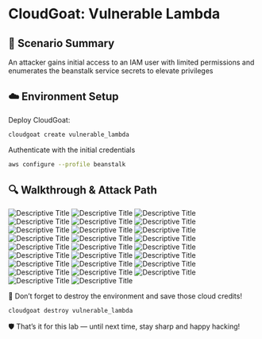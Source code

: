# CloudGoat: Vulnerable Lambda

## 🧠 Scenario Summary

An attacker gains initial access to an IAM user with limited permissions and enumerates the beanstalk service secrets to elevate privileges

## ☁️ Environment Setup

Deploy CloudGoat:

```bash
cloudgoat create vulnerable_lambda
```

Authenticate with the initial credentials

```bash
aws configure --profile beanstalk
```

## 🔍 Walkthrough & Attack Path

![Descriptive Title](../../screenshots/vulnerable_lambda/2025-05-14%2018_56_33-CloudKali%20-%20VMware%20Workstation.png)
![Descriptive Title](../../screenshots/vulnerable_lambda/2025-05-14%2018_58_02-CloudKali%20-%20VMware%20Workstation.png)
![Descriptive Title](../../screenshots/vulnerable_lambda/2025-05-14%2019_07_10-CloudKali%20-%20VMware%20Workstation.png)
![Descriptive Title](../../screenshots/vulnerable_lambda/2025-05-14%2019_07_23-CloudKali%20-%20VMware%20Workstation.png)
![Descriptive Title](../../screenshots/vulnerable_lambda/2025-05-14%2019_11_29-CloudKali%20-%20VMware%20Workstation.png)
![Descriptive Title](../../screenshots/vulnerable_lambda/2025-05-14%2019_11_49-CloudKali%20-%20VMware%20Workstation.png)
![Descriptive Title](../../screenshots/vulnerable_lambda/2025-05-14%2019_12_06-CloudKali%20-%20VMware%20Workstation.png)
![Descriptive Title](../../screenshots/vulnerable_lambda/2025-05-14%2019_12_34-CloudKali%20-%20VMware%20Workstation.png)
![Descriptive Title](../../screenshots/vulnerable_lambda/2025-05-14%2019_16_40-CloudKali%20-%20VMware%20Workstation.png)
![Descriptive Title](../../screenshots/vulnerable_lambda/2025-05-14%2019_17_00-CloudKali%20-%20VMware%20Workstation.png)
![Descriptive Title](../../screenshots/vulnerable_lambda/2025-05-14%2019_17_39-CloudKali%20-%20VMware%20Workstation.png)
![Descriptive Title](../../screenshots/vulnerable_lambda/2025-05-14%2019_19_58-CloudKali%20-%20VMware%20Workstation.png)
![Descriptive Title](../../screenshots/vulnerable_lambda/2025-05-14%2019_20_08-CloudKali%20-%20VMware%20Workstation.png)
![Descriptive Title](../../screenshots/vulnerable_lambda/2025-05-14%2019_20_20-CloudKali%20-%20VMware%20Workstation.png)
![Descriptive Title](../../screenshots/vulnerable_lambda/2025-05-14%2019_20_40-CloudKali%20-%20VMware%20Workstation.png)
![Descriptive Title](../../screenshots/vulnerable_lambda/2025-05-14%2019_22_12-CloudKali%20-%20VMware%20Workstation.png)
![Descriptive Title](../../screenshots/vulnerable_lambda/2025-05-14%2019_22_23-CloudKali%20-%20VMware%20Workstation.png)
![Descriptive Title](../../screenshots/vulnerable_lambda/2025-05-14%2019_42_15-CloudKali%20-%20VMware%20Workstation.png)
![Descriptive Title](../../screenshots/vulnerable_lambda/2025-05-14%2019_44_15-CloudKali%20-%20VMware%20Workstation.png)
![Descriptive Title](../../screenshots/vulnerable_lambda/2025-05-14%2019_45_20-CloudKali%20-%20VMware%20Workstation.png)
![Descriptive Title](../../screenshots/vulnerable_lambda/2025-05-14%2019_46_33-CloudKali%20-%20VMware%20Workstation.png)
![Descriptive Title](../../screenshots/vulnerable_lambda/2025-05-14%2019_48_17-CloudKali%20-%20VMware%20Workstation.png)
![Descriptive Title](../../screenshots/vulnerable_lambda/2025-05-14%2019_48_27-CloudKali%20-%20VMware%20Workstation.png)
![Descriptive Title](../../screenshots/vulnerable_lambda/2025-05-14%2019_48_58-CloudKali%20-%20VMware%20Workstation.png)
![Descriptive Title](../../screenshots/vulnerable_lambda/2025-05-14%2019_49_57-CloudKali%20-%20VMware%20Workstation.png)
![Descriptive Title](../../screenshots/vulnerable_lambda/2025-05-14%2019_50_13-CloudKali%20-%20VMware%20Workstation.png)

💸 Don’t forget to destroy the environment and save those cloud credits!

```bash
cloudgoat destroy vulnerable_lambda
```

🛡️ That’s it for this lab — until next time, stay sharp and happy hacking!
